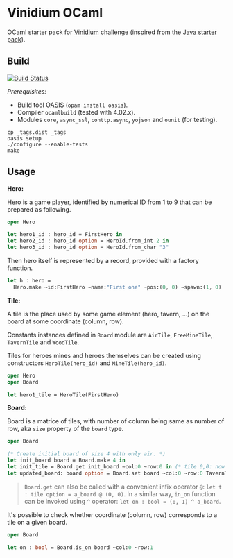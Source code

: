 # Vinidium OCaml

OCaml starter pack for [Vinidium](http://vindinium.org/) challenge (inspired from the [Java starter pack](https://bitbucket.org/cchantep/vindinium-starter-java)).

## Build

[![Build Status](https://secure.travis-ci.org/cchantep/vindinium-ocaml.png?branch=master)](http://travis-ci.org/cchantep/vindinium-ocaml)

*Prerequisites:*

- Build tool OASIS (`opam install oasis`).
- Compiler `ocamlbuild` (tested with 4.02.x).
- Modules `core`, `async_ssl`, `cohttp.async`, `yojson` and `ounit` (for testing).

```
cp _tags.dist _tags
oasis setup
./configure --enable-tests
make
```

## Usage

**Hero:**

Hero is a game player, identified by numerical ID from 1 to 9 that can be prepared as following.

```ocaml
open Hero

let hero1_id : hero_id = FirstHero in
let hero2_id : hero_id option = HeroId.from_int 2 in
let hero3_id : hero_id option = HeroId.from_char "3"
```

Then hero itself is represented by a record, provided with a factory function.

```ocaml
let h : hero = 
  Hero.make ~id:FirstHero ~name:"First one" ~pos:(0, 0) ~spawn:(1, 0)
```

**Tile:**

A tile is the place used by some game element (hero, tavern, ...) on the board at some coordinate (column, row).

Constants instances defined in `Board` module are `AirTile`, `FreeMineTile`, `TavernTile` and `WoodTile`.

Tiles for heroes mines and heroes themselves can be created using constructors `HeroTile(hero_id)` and `MineTile(hero_id)`.

```ocaml
open Hero
open Board

let hero1_tile = HeroTile(FirstHero)
```

**Board:**

Board is a matrice of tiles, with number of column being same as number of row, aka `size` property of the `board` type.

```ocaml
open Board

(* Create initial board of size 4 with only air. *)
let init_board board = Board.make 4 in
let init_tile = Board.get init_board ~col:0 ~row:0 in (* tile 0,0: now air *)
let updated_board: board option = Board.set board ~col:0 ~row:0 TavernTile
```

> `Board.get` can also be called with a convenient infix operator `@`: `let t : tile option = a_board @ (0, 0)`.
> In a similar way, `in_on` function can be invoked using `^` operator: `let on : bool = (0, 1) ^ a_board`.

It's possible to check whether coordinate (column, row) corresponds to a tile on a given board.

```ocaml
open Board

let on : bool = Board.is_on board ~col:0 ~row:1
```
